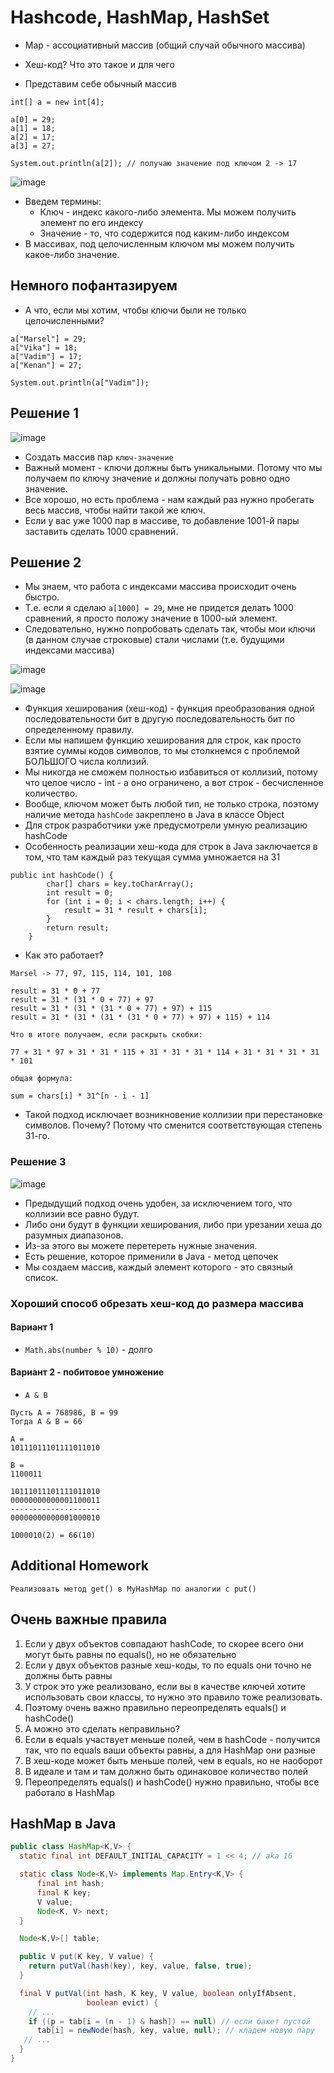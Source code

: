 # Hashcode, HashMap, HashSet

* Map - ассоциативный массив (общий случай обычного массива)

* Хеш-код? Что это такое и для чего

* Представим себе обычный массив

```
int[] a = new int[4];

a[0] = 29;
a[1] = 18;
a[2] = 17;
a[3] = 27;

System.out.println(a[2]); // получаю значение под ключом 2 -> 17
```

![image](https://raw.githubusercontent.com/ait-tr/cohort27/main/basic_programming/consultation_19/img/1.png)

* Введем термины:
  * Ключ - индекс какого-либо элемента. Мы можем получить элемент по его индексу
  * Значение - то, что содержится под каким-либо индексом
* В массивах, под целочисленным ключом мы можем получить какое-либо значение.

## Немного пофантазируем

* А что, если мы хотим, чтобы ключи были не только целочисленными?

```
a["Marsel"] = 29;
a["Vika"] = 18;
a["Vadim"] = 17;
a["Kenan"] = 27;

System.out.println(a["Vadim"]);
```

## Решение 1

![image](https://raw.githubusercontent.com/ait-tr/cohort27/main/basic_programming/consultation_19/img/2.png)

* Создать массив пар `ключ-значение`
* Важный момент - ключи должны быть уникальными. Потому что мы получаем по ключу значение и должны получать ровно одно значение.
* Все хорошо, но есть проблема - нам каждый раз нужно пробегать весь массив, чтобы найти такой же ключ.
* Если у вас уже 1000 пар в массиве, то добавление 1001-й пары заставить сделать 1000 сравнений.

## Решение 2

* Мы знаем, что работа с индексами массива происходит очень быстро.
* Т.е. если я сделаю `a[1000] = 29`, мне не придется делать 1000 сравнений, я просто положу значение в 1000-ый элемент.
* Следовательно, нужно попробовать сделать так, чтобы мои ключи (в данном случае строковые) стали числами (т.е. будущими индексами массива)

![image](https://raw.githubusercontent.com/ait-tr/cohort27/main/basic_programming/consultation_19/img/3.png)

![image](https://raw.githubusercontent.com/ait-tr/cohort27/main/basic_programming/consultation_19/img/4.png)

* Функция хеширования (хеш-код) - функция преобразования одной последовательности бит в другую последовательность бит по определенному правилу.
* Если мы напишем функцию хеширования для строк, как просто взятие суммы кодов символов, то мы столкнемся с проблемой БОЛЬШОГО числа коллизий.
* Мы никогда не сможем полностью избавиться от коллизий, потому что целое число - int - а оно ограничено, а вот строк - бесчисленное количество.
* Вообще, ключом может быть любой тип, не только строка, поэтому наличие метода `hashCode` закреплено в Java в классе Object
* Для строк разработчики уже предусмотрели умную реализацию hashCode
* Особенность реализации хеш-кода для строк в Java заключается в том, что там каждый раз текущая сумма умножается на 31

```
public int hashCode() { 
        char[] chars = key.toCharArray();
        int result = 0;
        for (int i = 0; i < chars.length; i++) {
            result = 31 * result + chars[i];
        }
        return result;
    }
```

* Как это работает?

```
Marsel -> 77, 97, 115, 114, 101, 108

result = 31 * 0 + 77
result = 31 * (31 * 0 + 77) + 97
result = 31 * (31 * (31 * 0 + 77) + 97) + 115
result = 31 * (31 * (31 * (31 * 0 + 77) + 97) + 115) + 114

Что в итоге получаем, если раскрыть скобки:

77 + 31 * 97 + 31 * 31 * 115 + 31 * 31 * 31 * 114 + 31 * 31 * 31 * 31 * 101

общая формула:

sum = chars[i] * 31^[n - i - 1]
```

* Такой подход исключает возникновение коллизии при перестановке символов. Почему? Потому что сменится соответствующая степень 31-го.

### Решение 3

![image](https://raw.githubusercontent.com/ait-tr/cohort27/main/basic_programming/consultation_19/img/5.png)

* Предыдущий подход очень удобен, за исключением того, что коллизии все равно будут.
* Либо они будут в функции хеширования, либо при урезании хеша до разумных диапазонов.
* Из-за этого вы можете перетереть нужные значения.
* Есть решение, которое применили в Java - метод цепочек
* Мы создаем массив, каждый элемент которого - это связный список.

### Хороший способ обрезать хеш-код до размера массива

#### Вариант 1

* `Math.abs(number % 10)` - долго

#### Вариант 2 - побитовое умножение

* `A & B`

```
Пусть A = 768986, B = 99
Тогда A & B = 66

A = 
10111011101111011010

B = 
1100011

10111011101111011010
00000000000001100011
--------------------
00000000000001000010

1000010(2) = 66(10)
```

## Additional Homework

```
Реализовать метод get() в MyHashMap по аналогии с put()
```

## Очень важные правила

1. Если у двух объектов совпадают hashCode, то скорее всего они могут быть равны по equals(), но не обязательно
2. Если у двух объектов разные хеш-коды, то по equals они точно не должны быть равны
3. У строк это уже реализовано, если вы в качестве ключей хотите использовать свои классы, то нужно это правило тоже реализовать.
4. Поэтому очень важно правильно переопределять equals() и hashCode()
5. А можно это сделать неправильно?
6. Если в equals участвует меньше полей, чем в hashCode - получится так, что по equals ваши объекты равны, а для HashMap они разные
7. В хеш-коде может быть меньше полей, чем в equals, но не наоборот
8. В идеале и там и там должно быть одинаковое количество полей
9. Переопределять equals() и hashCode() нужно правильно, чтобы все работало в HashMap

## HashMap в Java

```java
public class HashMap<K,V> {
  static final int DEFAULT_INITIAL_CAPACITY = 1 << 4; // aka 16

  static class Node<K,V> implements Map.Entry<K,V> {
      final int hash;
      final K key;
      V value;
      Node<K, V> next;
  }

  Node<K,V>[] table;

  public V put(K key, V value) {
    return putVal(hash(key), key, value, false, true);
  }

  final V putVal(int hash, K key, V value, boolean onlyIfAbsent,
                 boolean evict) {
    // ... 
    if ((p = tab[i = (n - 1) & hash]) == null) // если бакет пустой
      tab[i] = newNode(hash, key, value, null); // кладем новую пару
   // ... 
  }
}
```